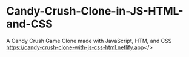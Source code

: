 # Candy-Crush-Clone-in-JS-HTML-and-CSS
A Candy Crush Game Clone made with JavaScript, HTM, and CSS
<a href="https://candy-crush-clone-with-js-css-html.netlify.app">https://candy-crush-clone-with-js-css-html.netlify.app</>
